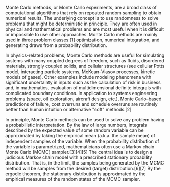 Monte Carlo methods, or Monte Carlo experiments, are a broad class of computational algorithms that rely on repeated random sampling to obtain numerical results. The underlying concept is to use randomness to solve problems that might be deterministic in principle. They are often used in physical and mathematical problems and are most useful when it is difficult or impossible to use other approaches. Monte Carlo methods are mainly used in three problem classes:[1] optimization, numerical integration, and generating draws from a probability distribution.

In physics-related problems, Monte Carlo methods are useful for simulating systems with many coupled degrees of freedom, such as fluids, disordered materials, strongly coupled solids, and cellular structures (see cellular Potts model, interacting particle systems, McKean–Vlasov processes, kinetic models of gases). Other examples include modeling phenomena with significant uncertainty in inputs such as the calculation of risk in business and, in mathematics, evaluation of multidimensional definite integrals with complicated boundary conditions. In application to systems engineering problems (space, oil exploration, aircraft design, etc.), Monte Carlo–based predictions of failure, cost overruns and schedule overruns are routinely better than human intuition or alternative "soft" methods.[2]

In principle, Monte Carlo methods can be used to solve any problem having a probabilistic interpretation. By the law of large numbers, integrals described by the expected value of some random variable can be approximated by taking the empirical mean (a.k.a. the sample mean) of independent samples of the variable. When the probability distribution of the variable is parametrized, mathematicians often use a Markov chain Monte Carlo (MCMC) sampler.[3][4][5] The central idea is to design a judicious Markov chain model with a prescribed stationary probability distribution. That is, in the limit, the samples being generated by the MCMC method will be samples from the desired (target) distribution.[6][7] By the ergodic theorem, the stationary distribution is approximated by the empirical measures of the random states of the MCMC sampler.
